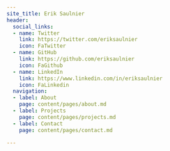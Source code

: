 ```yaml
---
site_title: Erik Saulnier
header:
  social_links:
  - name: Twitter
    link: https://twitter.com/eriksaulnier
    icon: FaTwitter
  - name: GitHub
    link: https://github.com/eriksaulnier
    icon: FaGithub
  - name: LinkedIn
    link: https://www.linkedin.com/in/eriksaulnier
    icon: FaLinkedin
  navigation:
  - label: About
    page: content/pages/about.md
  - label: Projects
    page: content/pages/projects.md
  - label: Contact
    page: content/pages/contact.md

---
```

